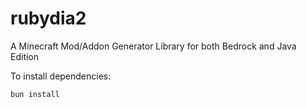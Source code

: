 # rubydia2

A Minecraft Mod/Addon Generator Library for both Bedrock and Java Edition

To install dependencies:

```bash
bun install
```
